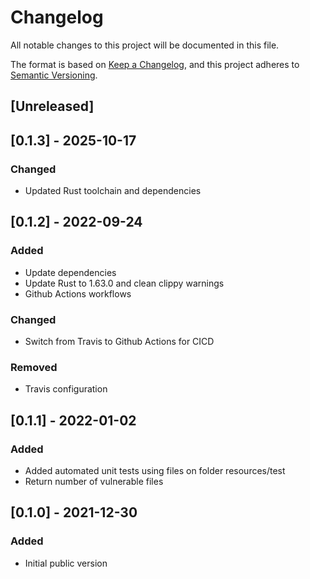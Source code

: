# Changelog
All notable changes to this project will be documented in this file.

The format is based on [Keep a Changelog](https://keepachangelog.com/en/1.0.0/),
and this project adheres to [Semantic Versioning](https://semver.org/spec/v2.0.0.html).

## [Unreleased]

## [0.1.3] - 2025-10-17
### Changed
- Updated Rust toolchain and dependencies

## [0.1.2] - 2022-09-24
### Added
- Update dependencies
- Update Rust to 1.63.0 and clean clippy warnings
- Github Actions workflows

### Changed
- Switch from Travis to Github Actions for CICD

### Removed
- Travis configuration

## [0.1.1] - 2022-01-02
### Added
- Added automated unit tests using files on folder resources/test
- Return number of vulnerable files

## [0.1.0] - 2021-12-30
### Added
- Initial public version
